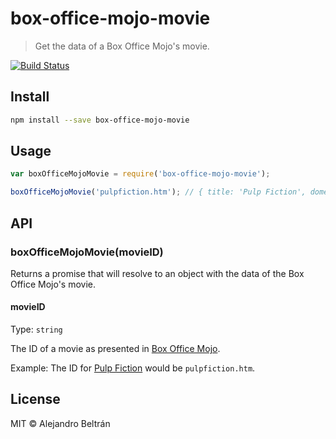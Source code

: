 # box-office-mojo-movie

> Get the data of a Box Office Mojo's movie.

[![Build Status](https://travis-ci.org/alebelcor/box-office-mojo-movie.svg)](https://travis-ci.org/alebelcor/box-office-mojo-movie)

## Install

```bash
npm install --save box-office-mojo-movie
```

## Usage

```js
var boxOfficeMojoMovie = require('box-office-mojo-movie');

boxOfficeMojoMovie('pulpfiction.htm'); // { title: 'Pulp Fiction', domesticGross: 107928762 }
```

## API

### boxOfficeMojoMovie(movieID)

Returns a promise that will resolve to an object with the data of the Box Office Mojo's movie.

#### movieID

Type: `string`

The ID of a movie as presented in [Box Office Mojo](http://www.boxofficemojo.com/).

Example: The ID for [Pulp Fiction](http://www.boxofficemojo.com/movies/?id=pulpfiction.htm) would be `pulpfiction.htm`.

## License

MIT © Alejandro Beltrán
